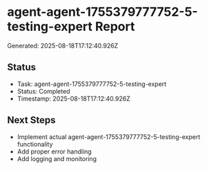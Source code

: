 # agent-agent-1755379777752-5-testing-expert Report

Generated: 2025-08-18T17:12:40.926Z

## Status
- Task: agent-agent-1755379777752-5-testing-expert
- Status: Completed
- Timestamp: 2025-08-18T17:12:40.926Z

## Next Steps
- Implement actual agent-agent-1755379777752-5-testing-expert functionality
- Add proper error handling
- Add logging and monitoring
